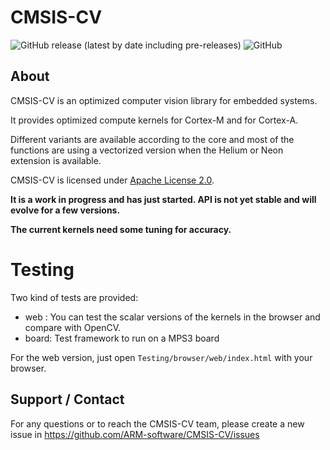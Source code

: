 # CMSIS-CV

![GitHub release (latest by date including pre-releases)](https://img.shields.io/github/v/release/ARM-software/CMSIS-CV?include_prereleases) ![GitHub](https://img.shields.io/github/license/ARM-software/CMSIS-CV)


## About

CMSIS-CV is an optimized computer vision library for embedded systems.

It provides optimized compute kernels for Cortex-M and for Cortex-A.

Different variants are available according to the core and most of the functions are using a vectorized version when the Helium or Neon extension is available.

CMSIS-CV is licensed under [Apache License 2.0](LICENSE).

**It is a work in progress and has just started. API is not yet stable and will evolve for a few versions.**

**The current kernels need some tuning for accuracy.**

# Testing

Two kind of tests are provided:

* web : You can test the scalar versions of the kernels in the browser and compare with OpenCV.
* board: Test framework to run on a MPS3 board

For the web version, just open `Testing/browser/web/index.html` with your browser.



## Support / Contact

For any questions or to reach the CMSIS-CV  team, please create a new issue in https://github.com/ARM-software/CMSIS-CV/issues
